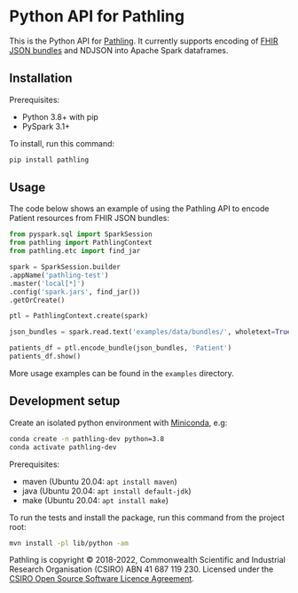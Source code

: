Python API for Pathling
=======================

This is the Python API for [Pathling](https://pathling.csiro.au). It currently
supports encoding of [FHIR JSON bundles](https://hl7.org/fhir/R4/bundle.html)
and NDJSON into Apache Spark dataframes.

## Installation

Prerequisites:

- Python 3.8+ with pip
- PySpark 3.1+

To install, run this command:

```bash
pip install pathling  
```

## Usage

The code below shows an example of using the Pathling API to encode Patient
resources from FHIR JSON bundles:

```python
from pyspark.sql import SparkSession
from pathling import PathlingContext
from pathling.etc import find_jar

spark = SparkSession.builder
.appName('pathling-test')
.master('local[*]')
.config('spark.jars', find_jar())
.getOrCreate()

ptl = PathlingContext.create(spark)

json_bundles = spark.read.text('examples/data/bundles/', wholetext=True)

patients_df = ptl.encode_bundle(json_bundles, 'Patient')
patients_df.show()
```

More usage examples can be found in the `examples` directory.

## Development setup

Create an isolated python environment with
[Miniconda](https://docs.conda.io/en/latest/miniconda.html), e.g:

```bash
conda create -n pathling-dev python=3.8
conda activate pathling-dev
```

Prerequisites:

- maven (Ubuntu 20.04: `apt install maven`)
- java (Ubuntu 20.04: `apt install default-jdk`)
- make (Ubuntu 20.04: `apt install make`)

To run the tests and install the package, run this command from the project
root:

```bash
mvn install -pl lib/python -am
```

Pathling is copyright © 2018-2022, Commonwealth Scientific and Industrial
Research Organisation
(CSIRO) ABN 41 687 119 230. Licensed under
the [CSIRO Open Source Software Licence Agreement](./LICENSE.md).
